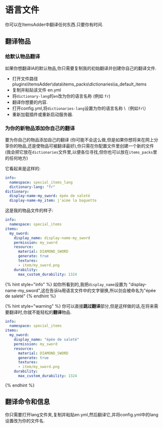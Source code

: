 # 语言文件

你可以在ItemsAdder中翻译任何东西.只要你有时间.

## 翻译物品

### 给默认物品翻译

如果你想翻译IA的默认物品,你只需要复制我的初始翻译并创建你自己的翻译文件.

* 打开文件路径 plugins\ItemsAdder\data\items\_packs\dictionaries\ia\_default\_items
* 复制并粘贴该文件 en.yml
* 将`dictionary-lang`的`en`改为你的语言名称 \(例如 `fr`\)
* 翻译你想要的内容.
* 打开config.yml,将`dictionaries-lang`设置为你的语言名称 \（例如`fr`\）
* 重新加载插件或重新启动服务器.

### 为你的新物品添加你自己的翻译

要为你自己的物品添加自己的翻译 \(你可能不会这么做,但是如果你想将来在网上分享你的物品,还是使物品可被翻译最好\),你只需在你配置文件里创建一个新的文件\(我会把它放在`dictionaries`文件里,以便各位寻找,但你也可以放在`items_packs`里的任何地方\)

它看起来是这样的:

```yaml
info:
  namespace: special_items_lang
  dictionary-lang: "fr"
dictionary:
  display-name-my_sword: épée de saleté
  display-name-my_item: j'aime la baguette
```

这是我的物品文件的样子:

```yaml
info:
  namespace: special_items
items:
  my_sword:
    display_name: display-name-my_sword
    permission: my_sword
    resource:
      material: DIAMOND_SWORD
      generate: true
      textures:
      - item/my_sword.png
    durability:
      max_custom_durability: 1324
```

{% hint style="info" %}
如你所看到的,我把`display_name`设置为 "display-name-my\_sword",这在告诉Ia用语言文件中的文字替换,所以剑会被命名为"épée de saleté"
{% endhint %}

{% hint style="warning" %}
你可以直接**跳过翻译**部分,但是这样做的话,在将来需要翻译时,你就不能轻松的**翻译**物品.

```yaml
info:
  namespace: special_items
items:
  my_sword:
    display_name: "épée de saleté"
    permission: my_sword
    resource:
      material: DIAMOND_SWORD
      generate: true
      textures:
      - item/my_sword.png
    durability:
      max_custom_durability: 1324
```
{% endhint %}

## 翻译命令和信息

你只需要打开lang文件夹,复制并粘贴en.yml,然后翻译它,并将config.yml中的lang设置改为你的文件名.

